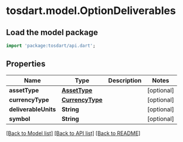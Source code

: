 # tosdart.model.OptionDeliverables

## Load the model package
```dart
import 'package:tosdart/api.dart';
```

## Properties
Name | Type | Description | Notes
------------ | ------------- | ------------- | -------------
**assetType** | [**AssetType**](AssetType.md) |  | [optional] 
**currencyType** | [**CurrencyType**](CurrencyType.md) |  | [optional] 
**deliverableUnits** | **String** |  | [optional] 
**symbol** | **String** |  | [optional] 

[[Back to Model list]](../README.md#documentation-for-models) [[Back to API list]](../README.md#documentation-for-api-endpoints) [[Back to README]](../README.md)


